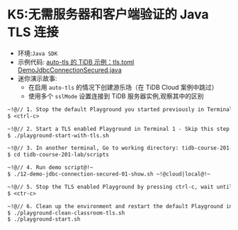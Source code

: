 # K5:无需服务器和客户端验证的 Java TLS 连接
+ 环境:`Java SDK`
+ 示例代码:
[auto-tls 的 TiDB 示例：tls.toml](https://github.com/pingcap/tidb-course-201-lab/blob/master/scripts/misc/tls.toml)
[DemoJdbcConnectionSecured.java](https://github.com/pingcap/tidb-course-201-lab/blob/master/scripts/DemoJdbcConnectionSecured.java)
+ 迷你演示故事:
  + 在启用 `auto-tls` 的情况下创建游乐场（在 TiDB Cloud 案例中跳过）
  + 使用多个 `sslMode` 设置连接到 TiDB 服务器实例,观察其中的区别
```7
~!@// 1. Stop the default Playground you started previously in Terminal 1 - Skip this step if you are testing on TiDB Cloud@!~
$ <ctrl-c>

~!@// 2. Start a TLS enabled Playground in Terminal 1 - Skip this step if you are testing on TiDB Cloud@!~
$ ./playground-start-with-tls.sh

~!@// 3. In another terminal, Go to working directory: tidb-course-201-lab/scripts@!~
$ cd tidb-course-201-lab/scripts

~!@// 4. Run demo script@!~
$ ./12-demo-jdbc-connection-secured-01-show.sh ~!@cloud|local@!~

~!@// 5. Stop the TLS enabled Playground by pressing ctrl-c, wait until the command prompt returns@!~
$ <ctr-c>

~!@// 6. Clean up the environment and restart the default Playground in Terminal 1 - Skip this step if you are testing on TiDB Cloud@!~
$ ./playground-clean-classroom-tls.sh
$ ./playground-start.sh
```